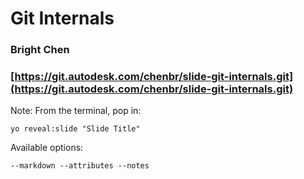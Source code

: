 
# Git Internals

### Bright Chen

### [https://git.autodesk.com/chenbr/slide-git-internals.git](https://git.autodesk.com/chenbr/slide-git-internals.git)

Note: 
From the terminal, pop in:

  ```yo reveal:slide "Slide Title"```

Available options:

 ```--markdown --attributes --notes```

